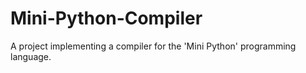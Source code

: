 # Mini-Python-Compiler
A project implementing a compiler for the 'Mini Python' programming language.

